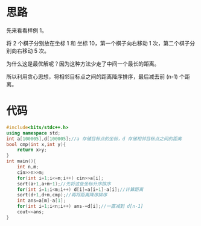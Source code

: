 # 思路
先来看看样例 1。

将 2 个棋子分别放在坐标 1 和 坐标 10，第一个棋子向右移动 1 次，第二个棋子分别向右移动 5 次。

为什么这是最优解呢？因为这种方法少走了中间一个最长的距离。

所以利用贪心思想，将相邻目标点之间的距离降序排序，最后减去前 (n-1) 个距离。
# 代码
```cpp
#include<bits/stdc++.h>
using namespace std;
int a[100005],d[100005];//a 存储目标点的坐标，d 存储相邻目标点之间的距离
bool cmp(int x,int y){
    return x>y;
}
int main(){
    int n,m;
    cin>>n>>m;
    for(int i=1;i<=m;i++) cin>>a[i];
    sort(a+1,a+m+1);//先将这些坐标升序排序
    for(int i=1;i<m;i++) d[i]=a[i+1]-a[i];//计算距离
    sort(d+1,d+m,cmp);//再将距离降序排序
    int ans=a[m]-a[1];
    for(int i=1;i<n;i++) ans-=d[i];//一直减到 d[n-1]
    cout<<ans;
}
```